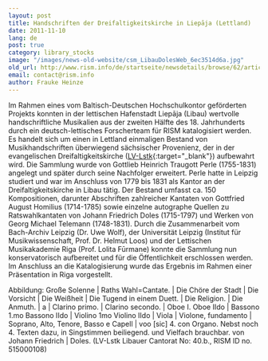 ```yaml
---
layout: post
title: Handschriften der Dreifaltigkeitskirche in Liepāja (Lettland)
date: 2011-11-10
lang: de
post: true
category: library_stocks
image: "/images/news-old-website/csm_LibauDolesWeb_6ec3514d6a.jpg"
old_url: http://www.rism.info/de/startseite/newsdetails/browse/62/article/64/manuscripts-from-the-holy-trinity-cathedral-in-liepaja-latvia.html
email: contact@rism.info
author: Frauke Heinze
---
```



Im Rahmen eines vom Baltisch-Deutschen Hochschulkontor geförderten Projekts konnten in der lettischen Hafenstadt Liepāja (Libau) wertvolle handschriftliche Musikalien aus der zweiten Hälfte des 18. Jahrhunderts durch ein deutsch-lettisches Forscherteam für RISM katalogisiert werden. Es handelt sich um einen in Lettland einmaligen Bestand von Musikhandschriften überwiegend sächsischer Provenienz, der in der evangelischen Dreifaltigkeitskirche ([LV-Lstk](http://opac.rism.info/index.php?id=6&tx_bsbsearch_pi1%5Bsmode%5D=simple&L=0&tx_bsbsearch_pi1%5Bquery%5D%5B0%5D=LV-Lstk&tx_bsbsearch_pi1%5Bsubmit_button%5D=Suche){:target="_blank"}) aufbewahrt wird. Die Sammlung wurde von Gottlieb Heinrich Traugott Perle (1755-1831) angelegt und später durch seine Nachfolger erweitert. Perle hatte in Leipzig studiert und war im Anschluss von 1779 bis 1831 als Kantor an der Dreifaltigkeitskirche in Libau tätig. Der Bestand umfasst ca. 150 Kompositionen, darunter Abschriften zahlreicher Kantaten von Gottfried August Homilius (1714-1785) sowie einzelne autographe Quellen zu Ratswahlkantaten von Johann Friedrich Doles (1715-1797) und Werken von Georg Michael Telemann (1748-1831). Durch die Zusammenarbeit vom Bach-Archiv Leipzig (Dr. Uwe Wolf), der Universität Leipzig (Institut für Musikwissenschaft, Prof. Dr. Helmut Loos) und der Lettischen Musikakademie Riga (Prof. Lolita Fūrmane) konnte die Sammlung nun konservatorisch aufbereitet und für die Öffentlichkeit erschlossen werden. Im Anschluss an die Katalogisierung wurde das Ergebnis im Rahmen einer Präsentation in Riga vorgestellt.



Abbildung: Große Solenne | Raths Wahl=Cantate. | Die Chöre der Stadt | Die Vorsicht | Die Weißheit | Die Tugend in einem Duett. | Die Religion. | Die Anmuth. | a | Clarino primo. | Clarino secondo. | Oboe I. Oboe IIdo | Bassono 1.mo Bassono IIdo | Violino 1mo Violino IIdo | Viola | Violone, fundamento | Soprano, Alto, Tenore, Basso e Capell | voo [sic] 4. con Organo. Nebst noch 4. Texten dazu, in Singstimmen beiliegend. und Vielfach brauchbar. von Johann Friedrich | Doles. (LV-Lstk Libauer Cantorat No: 40.b., RISM ID no. 515000108)